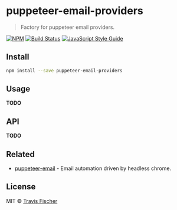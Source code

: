 # puppeteer-email-providers

> Factory for puppeteer email providers.

[![NPM](https://img.shields.io/npm/v/puppeteer-email-providers.svg)](https://www.npmjs.com/package/puppeteer-email-providers) [![Build Status](https://travis-ci.com/transitive-bullshit/puppeteer-email.svg?branch=master)](https://travis-ci.com/transitive-bullshit/puppeteer-email) [![JavaScript Style Guide](https://img.shields.io/badge/code_style-standard-brightgreen.svg)](https://standardjs.com)


## Install

```bash
npm install --save puppeteer-email-providers
```


## Usage

**TODO**


## API

**TODO**


## Related

- [puppeteer-email](https://github.com/transitive-bullshit/puppeteer-email) - Email automation driven by headless chrome.


## License

MIT © [Travis Fischer](https://github.com/transitive-bullshit)
